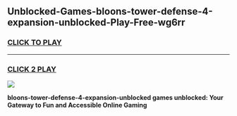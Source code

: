 
## Unblocked-Games-bloons-tower-defense-4-expansion-unblocked-Play-Free-wg6rr
<h3>
<a href="https://premium76.site?title=bloons-tower-defense-4-expansion-unblocked&ref=23A">CLICK TO PLAY</a></h3>
<hr>

<h3>
<a href="https://premium76.site?title=bloons-tower-defense-4-expansion-unblocked&ref=23A">CLICK 2 PLAY</a>
  
</h3>

<a href="https://premium76.site?title=bloons-tower-defense-4-expansion-unblocked&ref=23A"><img src="https://clearcache.store/games.png"></a>


**bloons-tower-defense-4-expansion-unblocked games unblocked: Your Gateway to Fun and Accessible Online Gaming**
